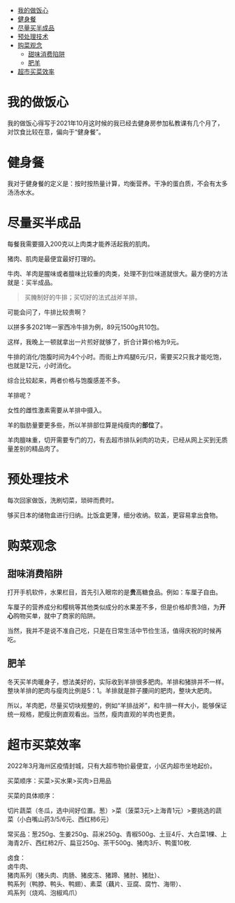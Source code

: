 <!-- TOC -->

- [我的做饭心](#%E6%88%91%E7%9A%84%E5%81%9A%E9%A5%AD%E5%BF%83)
- [健身餐](#%E5%81%A5%E8%BA%AB%E9%A4%90)
- [尽量买半成品](#%E5%B0%BD%E9%87%8F%E4%B9%B0%E5%8D%8A%E6%88%90%E5%93%81)
- [预处理技术](#%E9%A2%84%E5%A4%84%E7%90%86%E6%8A%80%E6%9C%AF)
- [购菜观念](#%E8%B4%AD%E8%8F%9C%E8%A7%82%E5%BF%B5)
    - [甜味消费陷阱](#%E7%94%9C%E5%91%B3%E6%B6%88%E8%B4%B9%E9%99%B7%E9%98%B1)
    - [肥羊](#%E8%82%A5%E7%BE%8A)
- [超市买菜效率](#%E8%B6%85%E5%B8%82%E4%B9%B0%E8%8F%9C%E6%95%88%E7%8E%87)

<!-- /TOC -->

# 我的做饭心

我的做饭心得写于2021年10月这时候的我已经去健身房参加私教课有几个月了，对饮食比较在意，偏向于“健身餐”。







# 健身餐

我对于健身餐的定义是：按时按热量计算，均衡营养。干净的蛋白质，不会有太多汤汤水水。



# 尽量买半成品

每餐我需要摄入200克以上肉类才能养活起我的肌肉。  

猪肉、肌肉是最便宜最好打理的。

牛肉、羊肉是腥味或者膻味比较重的肉类，处理不到位味道就很大。最方便的方法就是：买半成品。  



> 买腌制好的牛排；买切好的法式战斧羊排。



可能会问了，牛排比较贵啊？  

以拼多多2021年一家西冷牛排为例，89元1500g共10包。  

这样，我晚上一顿就拿出一片煎好就够了，折合计算价格为9元。  

牛排的消化/饱腹时间为4个小时。而街上炸鸡腿6元/只，需要买2只我才能吃饱，也就是12元，小时消化。  

综合比较起来，两者价格与饱腹感差不多。  



羊排呢？

女性的雌性激素需要从羊排中摄入。  

羊的脂肪量要更多些，所以羊排部位算是纯瘦肉的**部位**了。  

羊肉膻味重，切开需要专门的刀，有去超市排队剁肉的功夫，已经从网上买到无质量差别的精品肉了。  



# 预处理技术



每次回家做饭，洗刷切菜，琐碎而费时。

够买日本的储物盒进行归纳。比饭盒更薄，细分收纳。软盖，更容易拿出食物。



# 购菜观念

## 甜味消费陷阱

打开手机软件，水果栏目，首先引入眼帘的是**贵**高糖食品。例如：车厘子自由。  

车厘子的营养成分和樱桃等其他类似成分的水果差不多，但是价格却贵3倍，为**开心**购物买单，就中了商家的陷阱。

当然，我并不是说不准自己吃，只是在日常生活中节俭生活，值得庆祝的时候再吃。

## 肥羊

冬天买羊肉暖身子，想法美好的，实际收到羊排很多肥肉。羊排和猪排并不一样。整块羊排的肥肉与瘦肉比例是5：1。羊排就是胖子腰间的肥肉，整块大肥肉。

所以，羊肉肥，尽量买切块规整的，例如“羊排战斧”，和牛排一样大小，能够保证统一规格，肥瘦比例直观看出。当然，瘦肉直观的羊肉也更贵。

# 超市买菜效率

2022年3月海州区疫情封城，只有大超市物价最便宜，小区内超市坐地起价。

买菜顺序：买菜>买水果>买肉>日用品

买菜的具体顺序：

切片蔬菜（冬瓜，选中间好位置。葱）>菜（菠菜3元>上海青1元）>要挑选的蔬菜（小白嘴山药3/5/6元、西红柿6元）

常买品：葱250g、生姜250g、蒜米250g、青椒500g、土豆4斤、大白菜1棵、上海青2斤、西红柿2斤、扁豆250g、茶干500g、猪肉3斤、鸭蛋10枚.

卤食：  
卤牛肉、  
猪肉系列（猪头肉、肉肠、猪皮冻、猪蹄、猪肘、猪肚）、  
鸭系列（鸭脖、鸭头、鸭翅）、素菜（藕片、豆腐、腐竹、海带）、  
鸡系列（烧鸡、泡椒鸡爪）